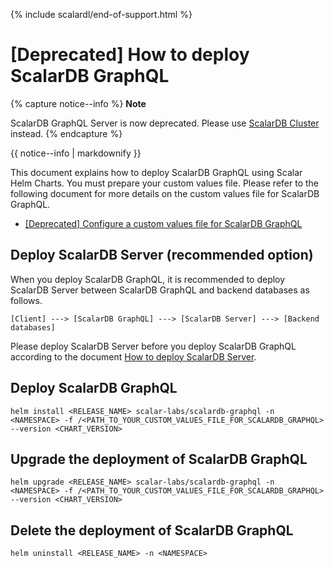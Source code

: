 {% include scalardl/end-of-support.html %}

# [Deprecated] How to deploy ScalarDB GraphQL

{% capture notice--info %}
**Note**

ScalarDB GraphQL Server is now deprecated. Please use [ScalarDB Cluster](./how-to-deploy-scalardb-cluster.md) instead.
{% endcapture %}

<div class="notice--info">{{ notice--info | markdownify }}</div>

This document explains how to deploy ScalarDB GraphQL using Scalar Helm Charts. You must prepare your custom values file. Please refer to the following document for more details on the custom values file for ScalarDB GraphQL.

* [[Deprecated] Configure a custom values file for ScalarDB GraphQL](./configure-custom-values-scalardb-graphql.md)

## Deploy ScalarDB Server (recommended option)

When you deploy ScalarDB GraphQL, it is recommended to deploy ScalarDB Server between ScalarDB GraphQL and backend databases as follows.

```
[Client] ---> [ScalarDB GraphQL] ---> [ScalarDB Server] ---> [Backend databases]
```

Please deploy ScalarDB Server before you deploy ScalarDB GraphQL according to the document [How to deploy ScalarDB Server](./how-to-deploy-scalardb.md).

## Deploy ScalarDB GraphQL

```console
helm install <RELEASE_NAME> scalar-labs/scalardb-graphql -n <NAMESPACE> -f /<PATH_TO_YOUR_CUSTOM_VALUES_FILE_FOR_SCALARDB_GRAPHQL> --version <CHART_VERSION>
```

## Upgrade the deployment of ScalarDB GraphQL

```console
helm upgrade <RELEASE_NAME> scalar-labs/scalardb-graphql -n <NAMESPACE> -f /<PATH_TO_YOUR_CUSTOM_VALUES_FILE_FOR_SCALARDB_GRAPHQL> --version <CHART_VERSION>
```

## Delete the deployment of ScalarDB GraphQL

```console
helm uninstall <RELEASE_NAME> -n <NAMESPACE>
```
